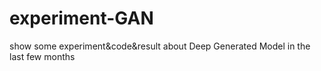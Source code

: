 # experiment-GAN
show some experiment&amp;code&amp;result about Deep Generated Model  in the last few months
